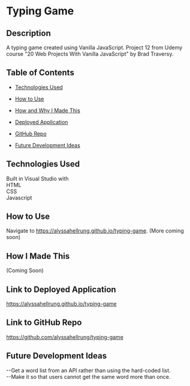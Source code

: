# Typing Game

## Description    
A typing game created using Vanilla JavaScript. Project 12 from Udemy course "20 Web Projects With Vanilla JavaScript" by Brad Traversy.

## Table of Contents

* [Technologies Used](#technologies-used)

* [How to Use](#how-to-use)     

* [How and Why I Made This](#how-and-why-i-made-this)  

* [Deployed Application](#link-to-deployed-application)

* [GitHub Repo](#link-to-github-repo)

* [Future Development Ideas](#future-development-ideas)  

## Technologies Used    
Built in Visual Studio with          
HTML       
CSS    
Javascript           

## How to Use      
Navigate to https://alyssahellrung.github.io/typing-game. (More coming soon)          

## How I Made This      
(Coming Soon)

## Link to Deployed Application  
https://alyssahellrung.github.io/typing-game

## Link to GitHub Repo        
https://github.com/alyssahellrung/typing-game  

## Future Development Ideas           
--Get a word list from an API rather than using the hard-coded list.   
--Make it so that users cannot get the same word more than once.